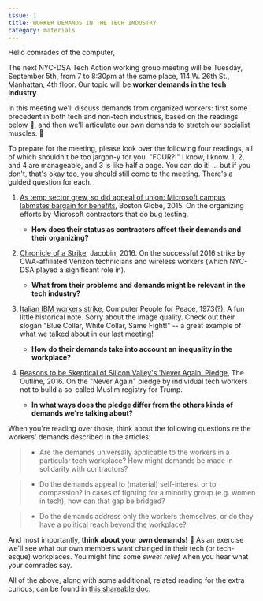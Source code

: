 ```yaml
---
issue: 1
title: WORKER DEMANDS IN THE TECH INDUSTRY
category: materials
---
```

Hello comrades of the computer,

The next NYC-DSA Tech Action working group meeting will be Tuesday, September 5th, from 7 to 8:30pm at the same place, 114 W. 26th St., Manhattan, 4th floor. Our topic will be **worker demands in the tech industry**.

In this meeting we'll discuss demands from organized workers: first some precedent in both tech and non-tech industries, based on the readings below 📕, and then we'll articulate our own demands to stretch our socialist muscles. 💪

To prepare for the meeting, please look over the following four readings, all of which shouldn't be too jargon-y for you. "FOUR?!" I know, I know. 1, 2, and 4 are manageable, and 3 is like half a page. You can do it! ... but if you don't, that's okay too, you should still come to the meeting. There's a guided question for each.

1. [As temp sector grew, so did appeal of union: Microsoft campus labmates bargain for benefits](https://www.bostonglobe.com/business/2015/01/13/union-for-temporary-workers-speaks-demands-growing-sector/iXlaeB763s0E1gwLZimZ1M/story.html), Boston Globe, 2015. On the organizing efforts by Microsoft contractors that do bug testing.

    * **How does their status as contractors affect their demands and their organizing?**

2. [Chronicle of a Strike](https://www.jacobinmag.com/2016/05/verizon-strike-fios-cwa-union-replacements/), Jacobin, 2016. On the successful 2016 strike by CWA-affiliated Verizon technicians and wireless workers (which NYC-DSA played a significant role in).

    * **What from their problems and demands might be relevant in the tech industry?**

3. [Italian IBM workers strike](https://drive.google.com/file/d/0BwGaHQ-JvwEMOV9uSDlKVWRNZE0/view?usp=sharing), Computer People for Peace, 1973(?). A fun little historical note. Sorry about the image quality. Check out their slogan "Blue Collar, White Collar, Same Fight!" -- a great example of what we talked about in our last meeting!

    * **How do their demands take into account an inequality in the workplace?**

4. [Reasons to be Skeptical of Silicon Valley's 'Never Again' Pledge](https://theoutline.com/post/591/reasons-to-be-skeptical-of-silicon-valley-s-latest-pledge), The Outline, 2016. On the "Never Again" pledge by individual tech workers not to build a so-called Muslim registry for Trump.

    * **In what ways does the pledge differ from the others kinds of demands we're talking about?**

When you're reading over those, think about the following questions re the workers' demands described in the articles:

> * Are the demands universally applicable to the workers in a particular tech workplace? How might demands be made in solidarity with contractors?

> * Do the demands appeal to (material) self-interest or to compassion? In cases of fighting for a minority group (e.g. women in tech), how can that gap be bridged?

> * Do the demands address only the workers themselves, or do they have a political reach beyond the workplace?

And most importantly, **think about your own demands!** 🤔 As an exercise we'll see what our own members want changed in their tech (or tech-esque) workplaces. You might find some *sweet relief* when you hear what your comrades say.


All of the above, along with some additional, related reading for the extra curious, can be found in [this shareable doc](https://docs.google.com/document/d/1_Oup_dl5BnGmY0zIUiN91vS6-IPLjlQJYc1a-kbrQwY/edit?usp=drivesdk).
